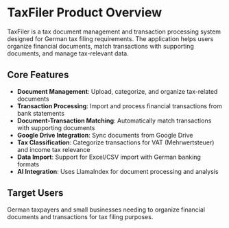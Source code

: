 # TaxFiler Product Overview

TaxFiler is a tax document management and transaction processing system designed for German tax filing requirements. The application helps users organize financial documents, match transactions with supporting documents, and manage tax-relevant data.

## Core Features

- **Document Management**: Upload, categorize, and organize tax-related documents
- **Transaction Processing**: Import and process financial transactions from bank statements
- **Document-Transaction Matching**: Automatically match transactions with supporting documents
- **Google Drive Integration**: Sync documents from Google Drive
- **Tax Classification**: Categorize transactions for VAT (Mehrwertsteuer) and income tax relevance
- **Data Import**: Support for Excel/CSV import with German banking formats
- **AI Integration**: Uses LlamaIndex for document processing and analysis

## Target Users

German taxpayers and small businesses needing to organize financial documents and transactions for tax filing purposes.